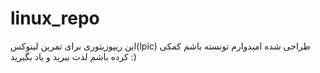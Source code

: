 # linux_repo
این ریپوزیتوری برای تمرین لینوکس(lpic) طراحی شده
امیدوارم تونسته باشم کمکی کرده باشم 
لذت ببرید و یاد بگیرید :) 
